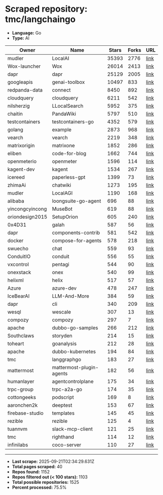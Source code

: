 # Scraped repository: tmc/langchaingo
* **Language:** Go
* **Type:** AI

| Owner | Name | Stars | Forks | URL |
|---|---|---|---|---|
| mudler | LocalAI | 35393 | 2776 | [link](https://github.com/mudler/LocalAI) |
| Wox-launcher | Wox | 26014 | 2413 | [link](https://github.com/Wox-launcher/Wox) |
| dapr | dapr | 25129 | 2005 | [link](https://github.com/dapr/dapr) |
| googleapis | genai-toolbox | 10497 | 833 | [link](https://github.com/googleapis/genai-toolbox) |
| redpanda-data | connect | 8450 | 892 | [link](https://github.com/redpanda-data/connect) |
| cloudquery | cloudquery | 6211 | 542 | [link](https://github.com/cloudquery/cloudquery) |
| nilsherzig | LLocalSearch | 5952 | 375 | [link](https://github.com/nilsherzig/LLocalSearch) |
| chaitin | PandaWiki | 5797 | 510 | [link](https://github.com/chaitin/PandaWiki) |
| testcontainers | testcontainers-go | 4352 | 579 | [link](https://github.com/testcontainers/testcontainers-go) |
| golang | example | 2873 | 968 | [link](https://github.com/golang/example) |
| vearch | vearch | 2219 | 348 | [link](https://github.com/vearch/vearch) |
| matrixorigin | matrixone | 1852 | 286 | [link](https://github.com/matrixorigin/matrixone) |
| eliben | code-for-blog | 1662 | 744 | [link](https://github.com/eliben/code-for-blog) |
| openmeterio | openmeter | 1596 | 114 | [link](https://github.com/openmeterio/openmeter) |
| kagent-dev | kagent | 1534 | 267 | [link](https://github.com/kagent-dev/kagent) |
| icereed | paperless-gpt | 1399 | 73 | [link](https://github.com/icereed/paperless-gpt) |
| zhimaAi | chatwiki | 1273 | 195 | [link](https://github.com/zhimaAi/chatwiki) |
| mudler | LocalAGI | 1190 | 168 | [link](https://github.com/mudler/LocalAGI) |
| alibaba | loongsuite-go-agent | 696 | 88 | [link](https://github.com/alibaba/loongsuite-go-agent) |
| yincongcyincong | MuseBot | 619 | 88 | [link](https://github.com/yincongcyincong/MuseBot) |
| oriondesign2015 | SetupOrion | 605 | 240 | [link](https://github.com/oriondesign2015/SetupOrion) |
| 0x4D31 | galah | 587 | 56 | [link](https://github.com/0x4D31/galah) |
| dapr | components-contrib | 581 | 542 | [link](https://github.com/dapr/components-contrib) |
| docker | compose-for-agents | 578 | 218 | [link](https://github.com/docker/compose-for-agents) |
| swuecho | chat | 559 | 93 | [link](https://github.com/swuecho/chat) |
| ConduitIO | conduit | 556 | 55 | [link](https://github.com/ConduitIO/conduit) |
| vxcontrol | pentagi | 544 | 90 | [link](https://github.com/vxcontrol/pentagi) |
| onexstack | onex | 540 | 99 | [link](https://github.com/onexstack/onex) |
| helixml | helix | 517 | 57 | [link](https://github.com/helixml/helix) |
| Azure | azure-dev | 478 | 247 | [link](https://github.com/Azure/azure-dev) |
| IceBearAI | LLM-And-More | 384 | 59 | [link](https://github.com/IceBearAI/LLM-And-More) |
| dapr | cli | 340 | 209 | [link](https://github.com/dapr/cli) |
| wesql | wescale | 307 | 13 | [link](https://github.com/wesql/wescale) |
| compozy | compozy | 297 | 7 | [link](https://github.com/compozy/compozy) |
| apache | dubbo-go-samples | 266 | 212 | [link](https://github.com/apache/dubbo-go-samples) |
| Southclaws | storyden | 214 | 15 | [link](https://github.com/Southclaws/storyden) |
| toheart | goanalysis | 212 | 28 | [link](https://github.com/toheart/goanalysis) |
| apache | dubbo-kubernetes | 194 | 84 | [link](https://github.com/apache/dubbo-kubernetes) |
| tmc | langgraphgo | 183 | 27 | [link](https://github.com/tmc/langgraphgo) |
| mattermost | mattermost-plugin-agents | 182 | 56 | [link](https://github.com/mattermost/mattermost-plugin-agents) |
| humanlayer | agentcontrolplane | 175 | 34 | [link](https://github.com/humanlayer/agentcontrolplane) |
| trpc-group | trpc-a2a-go | 174 | 35 | [link](https://github.com/trpc-group/trpc-a2a-go) |
| cottongeeks | podscript | 169 | 8 | [link](https://github.com/cottongeeks/podscript) |
| aaronchen2k | deeptest | 153 | 67 | [link](https://github.com/aaronchen2k/deeptest) |
| firebase-studio | templates | 145 | 45 | [link](https://github.com/firebase-studio/templates) |
| rezible | rezible | 125 | 4 | [link](https://github.com/rezible/rezible) |
| tuannvm | slack-mcp-client | 121 | 25 | [link](https://github.com/tuannvm/slack-mcp-client) |
| tmc | righthand | 114 | 12 | [link](https://github.com/tmc/righthand) |
| infinilabs | coco-server | 110 | 27 | [link](https://github.com/infinilabs/coco-server) |

---
* **Last scrape:** 2025-09-21T02:34:29.631Z
* **Total pages scraped:** 40
* **Repos found:** 1152
* **Repos filtered out (< 100 stars):** 1103
* **Total possible repositories:** 1525
* **Percent processed:** 75.5%
